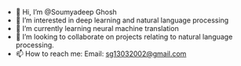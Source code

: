 - 👋 Hi, I’m @Soumyadeep Ghosh
- 👀 I’m interested in deep learning and natural language processing
- 🌱 I’m currently learning neural machine translation
- 💞️ I’m looking to collaborate on projects relating to natural language processing. 
- 📫 How to reach me: Email: sg13032002@gmail.com

<!---
Sghosh32/Sghosh32 is a ✨ special ✨ repository because its `README.md` (this file) appears on your GitHub profile.
You can click the Preview link to take a look at your changes.
--->
